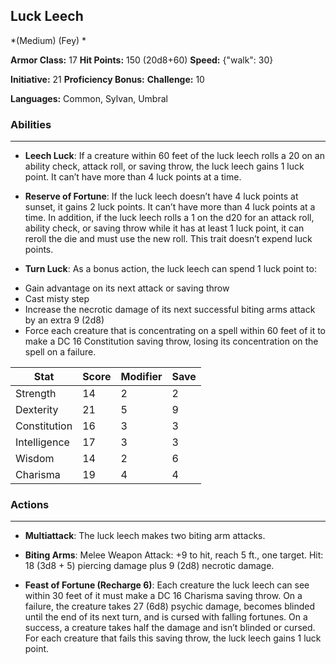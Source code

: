 ## Luck Leech
*(Medium) (Fey) *

**Armor Class:** 17
**Hit Points:** 150 (20d8+60)
**Speed:** {"walk": 30}

**Initiative:** 21
**Proficiency Bonus:**
**Challenge:** 10

**Languages:** Common, Sylvan, Umbral

### Abilities
 --- 
- **Leech Luck**: If a creature within 60 feet of the luck leech rolls a 20 on an ability check, attack roll, or saving throw, the luck leech gains 1 luck point. It can’t have more than 4 luck points at a time.

- **Reserve of Fortune**: If the luck leech doesn’t have 4 luck points at sunset, it gains 2 luck points. It can’t have more than 4 luck points at a time. In addition, if the luck leech rolls a 1 on the d20 for an attack roll, ability check, or saving throw while it has at least 1 luck point, it can reroll the die and must use the new roll. This trait doesn’t expend luck points.

- **Turn Luck**: As a bonus action, the luck leech can spend 1 luck point to: 
* Gain advantage on its next attack or saving throw 
* Cast misty step
* Increase the necrotic damage of its next successful biting arms attack by an extra 9 (2d8) 
* Force each creature that is concentrating on a spell within 60 feet of it to make a DC 16 Constitution saving throw, losing its concentration on the spell on a failure.



| Stat | Score | Modifier | Save |
| ---- | ---- | ---- | ---- |
| Strength | 14 | 2 | 2 |
| Dexterity | 21 | 5 | 9 |
| Constitution | 16 | 3 | 3 |
| Intelligence | 17 | 3 | 3 |
| Wisdom | 14 | 2 | 6 |
| Charisma | 19 | 4 | 4 |

### Actions
 --- 
- **Multiattack**: The luck leech makes two biting arm attacks.

- **Biting Arms**: Melee Weapon Attack: +9 to hit, reach 5 ft., one target. Hit: 18 (3d8 + 5) piercing damage plus 9 (2d8) necrotic damage.

- **Feast of Fortune (Recharge 6)**: Each creature the luck leech can see within 30 feet of it must make a DC 16 Charisma saving throw. On a failure, the creature takes 27 (6d8) psychic damage, becomes blinded until the end of its next turn, and is cursed with falling fortunes. On a success, a creature takes half the damage and isn’t blinded or cursed. For each creature that fails this saving throw, the luck leech gains 1 luck point.

